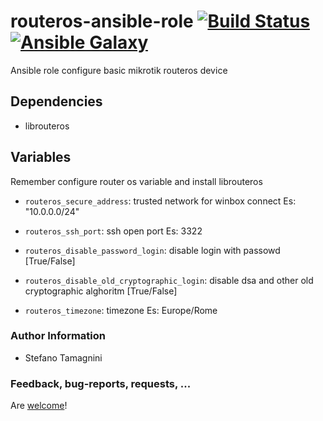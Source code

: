 # routeros-ansible-role [![Build Status](https://travis-ci.com/yoghi/routeros-ansible-role.svg?branch=master)](https://travis-ci.com/yoghi/routeros-ansible-role) [![Ansible Galaxy](https://img.shields.io/badge/routeros-latest-blue.svg)](https://galaxy.ansible.com/yoghi/routeros_ansible_role)
Ansible role configure basic mikrotik routeros device

## Dependencies

- librouteros

## Variables

Remember configure router os variable and install librouteros

* `routeros_secure_address`: trusted network for winbox connect Es: "10.0.0.0/24" 

* `routeros_ssh_port`: ssh open port Es: 3322

* `routeros_disable_password_login`: disable login with passowd [True/False]

* `routeros_disable_old_cryptographic_login`: disable dsa and other old cryptographic alghoritm [True/False]

* `routeros_timezone`: timezone  Es: Europe/Rome

### Author Information

* Stefano Tamagnini


### Feedback, bug-reports, requests, ...

Are [welcome](https://github.com/yoghi/routeros-ansible-role/issues)!